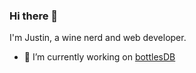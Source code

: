 ### Hi there 👋

I'm Justin, a wine nerd and web developer.

- 🔭 I’m currently working on [bottlesDB](https://bottles-db-mern.herokuapp.com/)


<!--
**JustinM099/JustinM099** is a ✨ _special_ ✨ repository because its `README.md` (this file) appears on your GitHub profile.

Here are some ideas to get you started:


- 🌱 I’m currently learning ...
- 👯 I’m looking to collaborate on ...
- 🤔 I’m looking for help with ...
- 💬 Ask me about ...
- 📫 How to reach me: ...
- 😄 Pronouns: ...
- ⚡ Fun fact: ...
-->
